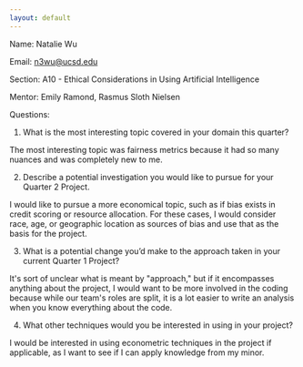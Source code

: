 ```yaml
---
layout: default
---
```

Name: Natalie Wu

Email: n3wu@ucsd.edu

Section: A10 - Ethical Considerations in Using Artificial Intelligence

Mentor: Emily Ramond, Rasmus Sloth Nielsen

Questions:
1. What is the most interesting topic covered in your domain this quarter?


The most interesting topic was fairness metrics because it had so many nuances and was completely new to me.

2. Describe a potential investigation you would like to pursue for your Quarter 2 Project.


I would like to pursue a more economical topic, such as if bias exists in credit scoring or resource allocation. For these cases, I would consider race, age, or geographic location as sources of bias and use that as the basis for the project.

3. What is a potential change you’d make to the approach taken in your current Quarter 1 Project?


It's sort of unclear what is meant by "approach," but if it encompasses anything about the project, I would want to be more involved in the coding because while our team's roles are split, it is a lot easier to write an analysis when you know everything about the code.

4. What other techniques would you be interested in using in your project?


I would be interested in using econometric techniques in the project if applicable, as I want to see if I can apply knowledge from my minor.

